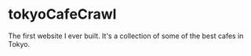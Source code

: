 # tokyoCafeCrawl
The first website I ever built. It's a collection of some of the best cafes in Tokyo.

